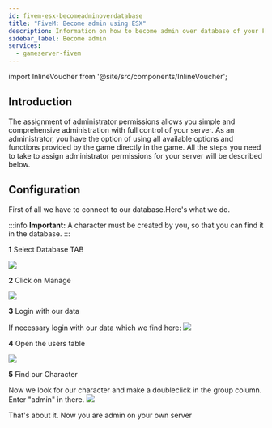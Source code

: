 ```yaml
---
id: fivem-esx-becomeadminoverdatabase
title: "FiveM: Become admin using ESX"
description: Information on how to become admin over database of your FiveM server with ESX from ZAP-Hosting - ZAP-Hosting.com documentation
sidebar_label: Become admin
services:
  - gameserver-fivem
---
```


import InlineVoucher from '@site/src/components/InlineVoucher';

## Introduction
The assignment of administrator permissions allows you simple and comprehensive administration with full control of your server. As an administrator, you have the option of using all available options and functions provided by the game directly in the game. All the steps you need to take to assign administrator permissions for your server will be described below. 
<InlineVoucher />

## Configuration

First of all we have to connect to our database.Here's what we do.

:::info
**Important:** A character must be created by you, so that you can find it in the database.
:::


**1** Select Database TAB

![](https://screensaver01.zap-hosting.com/index.php/s/cCweqBDBZ623iNF/preview)

**2** Click on Manage

![](https://screensaver01.zap-hosting.com/index.php/s/CEsFgpjYHZ26QSj/preview)

**3** Login with our data

If necessary login with our data which we find here:
![](https://screensaver01.zap-hosting.com/index.php/s/6bktDHRRJqTNEHM/preview)

**4** Open the users table

![](https://screensaver01.zap-hosting.com/index.php/s/Js9ngeei9xQEm48/preview)

**5** Find our Character

Now we look for our character and make a doubleclick in the group column.
Enter "admin" in there.
![](https://screensaver01.zap-hosting.com/index.php/s/GjdTo5GxkgX26BA/preview)

That's about it. Now you are admin on your own server
